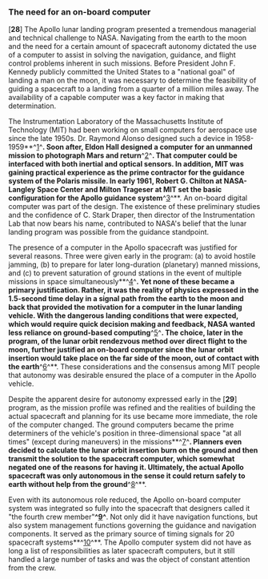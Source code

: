 ### The need for an on-board computer

\[**28**\] The Apollo lunar landing program presented a tremendous
managerial and technical challenge to NASA. Navigating from the earth to
the moon and the need for a certain amount of spacecraft autonomy
dictated the use of a computer to assist in solving the navigation,
guidance, and flight control problems inherent in such missions. Before
President John F. Kennedy publicly committed the United States to a
"national goal" of landing a man on the moon, it was necessary to
determine the feasibility of guiding a spacecraft to a landing from a
quarter of a million miles away. The availability of a capable computer
was a key factor in making that determination.

The Instrumentation Laboratory of the Massachusetts Institute of
Technology (MIT) had been working on small computers for aerospace use
since the late 1950s. Dr. Raymond Alonso designed such a device in
1958-1959**^[1](Source2.html)^**. Soon after, Eldon Hall designed a
computer for an unmanned mission to photograph Mars and
return**^[2](Source2.html)^**. That computer could be interfaced with
both inertial and optical sensors. In addition, MIT was gaining
practical experience as the prime contractor for the guidance system of
the Polaris missile. In early 1961, Robert G. Chilton at NASA-Langley
Space Center and Milton Trageser at MIT set the basic configuration for
the Apollo guidance system**^[3](Source2.html)^**. An on-board digital
computer was part of the design. The existence of these preliminary
studies and the confidence of C. Stark Draper, then director of the
Instrumentation Lab that now bears his name, contributed to NASA's
belief that the lunar landing program was possible from the guidance
standpoint.

The presence of a computer in the Apollo spacecraft was justified for
several reasons. Three were given early in the program: (a) to avoid
hostile jamming, (b) to prepare for later long-duration (planetary)
manned missions, and (c) to prevent saturation of ground stations in the
event of multiple missions in space
simultaneously**^[4](Source2.html)^**. Yet none of these became a
primary justification. Rather, it was the reality of physics expressed
in the 1.5-second time delay in a signal path from the earth to the moon
and back that provided the motivation for a computer in the lunar
landing vehicle. With the dangerous landing conditions that were
expected, which would require quick decision making and feedback, NASA
wanted less reliance on ground-based computing**^[5](Source2.html)^**.
The choice, later in the program, of the lunar orbit rendezvous method
over direct flight to the moon, further justified an on-board computer
since the lunar orbit insertion would take place on the far side of the
moon, out of contact with the earth**^[6](Source2.html)^**. These
considerations and the consensus among MIT people that autonomy was
desirable ensured the place of a computer in the Apollo vehicle.

Despite the apparent desire for autonomy expressed early in the
\[**29**\] program, as the mission profile was refined and the realities
of building the actual spacecraft and planning for its use became more
immediate, the role of the computer changed. The ground computers became
the prime determiners of the vehicle's position in three-dimensional
space "at all times" (except during maneuvers) in the
missions**^[7](Source2.html)^**. Planners even decided to calculate the
lunar orbit insertion burn on the ground and then transmit the solution
to the spacecraft computer, which somewhat negated one of the reasons
for having it. Ultimately, the actual Apollo spacecraft was only
autonomous in the sense it could return safely to earth without help
from the ground**^[8](Source2.html)^**.

Even with its autonomous role reduced, the Apollo on-board computer
system was integrated so fully into the spacecraft that designers called
it "the fourth crew member"**^[9](Source2.html)^**. Not only did it have
navigation functions, but also system management functions governing the
guidance and navigation components. It served as the primary source of
timing signals for 20 spacecraft systems**^[10](Source2.html)^**. The
Apollo computer system did not have as long a list of responsibilities
as later spacecraft computers, but it still handled a large number of
tasks and was the object of constant attention from the crew.
